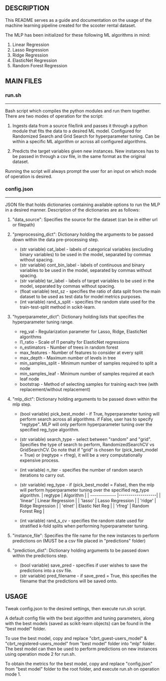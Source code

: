 
## DESCRIPTION ##
This README serves as a guide and documentation on the usage of the machine learning pipeline created for the scooter rental dataset.

The MLP has been initialized for these following ML algorithms in mind:
1) Linear Regression
2) Lasso Regression
3) Ridge Regression
4) ElasticNet Regression
5) Random Forest Regression


## MAIN FILES ##

### run.sh
----------
Bash script which compiles the python modules and run them together. 
There are two modes of operation for the script:

1) Ingests data from a source file/link and passes it through a python module that fits the data to a desired ML model.
Configured for Randomized Search and Grid Search for hyperparameter tuning. Can be within a specific ML algorithm or across all configured algorithms.

2) Predicts the target variables given new instances. New instances has to be passed in through a csv file, in the same format as the original dataset.

Running the script will always prompt the user for an input on which mode of operation is desired.


### config.json
---------------
JSON file that holds dictionaries containing available options to run the MLP in a desired manner.
Description of the dictionaries are as follows:
1) "data_source": Specifies the source for the dataset (can be in either url or filepath)

2) "preprocessing_dict": Dictionary holding the arguments to be passed down within the data pre-processing step.
	* (str variable) cat_label  - labels of categorical variables (excluding binary variables) to be used in the model, separated by commas without spacing.
	* (str variable) cont_bin_label  - labels of continuous and binary variables to be used in the model, separated by commas without spacing.
	* (str variable) tar_label - labels of target variables to be used in the model, separated by commas without spacing.
	* (float variable) test_sz - specifies the ratio of data split from the main dataset to be used as test data for model metrics purposes.
	* (int variable) rand_s_split - specifies the random state used for the train-test-split method in scikit-learn.

3) "hyperparameter_dict": Dictionary holding lists that specifies the hyperparameter tuning range.
	* reg_val - Regularization parameter for Lasso, Ridge, ElasticNet algorithms
	* l1_ratio - Scale of l1 penalty for ElasticNet regressions
	* n_estimators - Number of trees in random forest
	* max_features - Number of features to consider at every split
	* max_depth - Maximum number of levels in tree
	* min_samples_split - Minimum number of samples required to split a node
	* min_samples_leaf - Minimum number of samples required at each leaf node
	* bootstrap - Method of selecting samples for training each tree (with replacement/without replacement)

4) "mlp_dict": Dictionary holding arguments to be passed down within the mlp step.
	* (bool variable) pick_best_model - if True, hyperparameter tuning will perform search across all algorithms. if False, user has to specify "regtype". MLP will only perform hyperparameter tuning over the specified reg_type algorithm.
	* (str variable) search_type - select between "random" and "grid". Specifies the type of search to perform, RandomizedSearchCV vs GridSearchCV. Do note that if "grid" is chosen for (pick_best_model = True) or (regtype = rfreg), it will be a very computationally expensive process.
	* (int variable) n_iter - specifies the number of random search iterations to carry out.
	* (str variable) reg_type - if (pick_best_model = False), then the mlp will perform hyperparameter tuning over the specified reg_type algorithm.
| regtype       | Algorithm         |
| ------------- |-------------------|
| 'linear'      | Linear Regression |
| 'lasso'       | Lasso Regression  |
| 'ridge'       | Ridge Regression  | 
| 'elnet'       | Elastic Net Reg   |
| 'rfreg'       | Random Forest Reg |




	* (int variable) rand_s_cv - specifies the random state used for stratified k-fold splits when performing hyperparameter tuning.
5) "instance_file": Specifies the file name for the new instances to perform predictions on (MUST be a csv file placed in "predictions" folder)

6) "prediction_dist": Dictionary holding arguments to be passed down within the predictions step.
	* (bool variable) save_pred - specifies if user wishes to save the predictions into a csv file.
	* (str variable) pred_filename - if save_pred = True, this specifies the filename that the predictions will be saved onto.


## USAGE ##
Tweak config.json to the desired settings, then execute run.sh script.

A default config file with the best algorithm and tuning parameters, along with the best models (saved as scikit-learn objects) can be found in the "best model" folder.

To use the best model, copy and replace "cbrt_guest-users_model" & "cbrt_registered-users_model" from "best model" folder into "mlp" folder.
The best model can then be used to perform predictions on new instances using operation mode 2 for run.sh.

To obtain the metrics for the best model, copy and replace "config.json" from "best model" folder to the root folder, and execute run.sh on operation mode 1.

